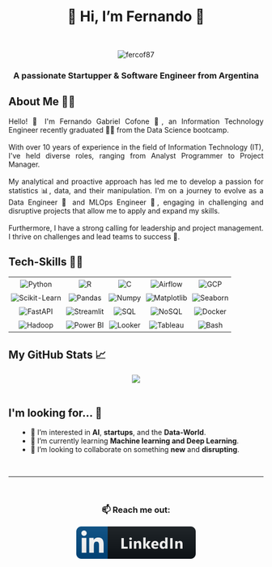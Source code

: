 <h1 align="center">👋 Hi, I’m Fernando 👋</h1>
<br>
<p align="center"> <img src="https://komarev.com/ghpvc/?username=fercof87&label=Profile%20views&color=0e75b6&style=flat" alt="fercof87" /> </p>
<h3 align="center">A passionate Startupper & Software Engineer from Argentina</h3>

<h2>About Me 👨‍💻</h2>
<p align="justify">
  Hello! 👋 I'm Fernando Gabriel Cofone 🤵, an Information Technology Engineer recently graduated 👨‍🎓 from the Data Science bootcamp.<br><br>
  With over 10 years of experience in the field of Information Technology (IT), I've held diverse roles, ranging from Analyst Programmer to Project Manager.<br><br>
  My analytical and proactive approach has led me to develop a passion for statistics 📊, data, and their manipulation. I'm on a journey to evolve as a Data Engineer 🔧 and MLOps Engineer 🤖, engaging in challenging and disruptive projects that allow me to apply and expand my skills.<br><br>
  Furthermore, I have a strong calling for leadership and project management. I thrive on challenges and lead teams to success 🌟. <br>
</p>

<h2>Tech-Skills 👨‍🚀</h2>
<table align="center" style="margin-bottom: 10px; border-collapse: collapse;">
  <tr>
    <td align="center" style="padding: 5px;">
      <img src="https://img.shields.io/badge/Python-3776AB?logo=python&logoColor=white" alt="Python" style="width: 100%; height: 100%;">
    </td>
    <td align="center" style="padding: 5px;">
      <img src="https://img.shields.io/badge/R-276DC3?logo=r&logoColor=white" alt="R" style="width: 100%; height: 100%;">
    </td>
    <td align="center" style="padding: 5px;">
      <img src="https://img.shields.io/badge/C-A8B9CC?logo=c&logoColor=white" alt="C" style="width: 100%; height: 100%;">
    </td>
    <td align="center" style="padding: 5px;">
      <img src="https://img.shields.io/badge/Airflow-017CEE?logo=apache-airflow&logoColor=white" alt="Airflow" style="width: 100%; height: 100%;">
    </td>
    <td align="center" style="padding: 5px;">
      <img src="https://img.shields.io/badge/GCP-4285F4?logo=google-cloud&logoColor=white" alt="GCP" style="width: 100%; height: 100%;">
    </td>
  </tr>
  <tr>
    <td align="center" style="padding: 5px;">
      <img src="https://img.shields.io/badge/Scikit_Learn-F7931E?logo=scikit-learn&logoColor=white" alt="Scikit-Learn" style="width: 100%; height: 100%;">
    </td>
    <td align="center" style="padding: 5px;">
      <img src="https://img.shields.io/badge/Pandas-150458?logo=pandas&logoColor=white" alt="Pandas" style="width: 100%; height: 100%;">
    </td>
    <td align="center" style="padding: 5px;">
      <img src="https://img.shields.io/badge/Numpy-013243?logo=numpy&logoColor=white" alt="Numpy" style="width: 100%; height: 100%;">
    </td>
    <td align="center" style="padding: 5px;">
      <img src="https://img.shields.io/badge/Matplotlib-3776AB?logo=python&logoColor=white" alt="Matplotlib" style="width: 100%; height: 100%;">
    </td>
    <td align="center" style="padding: 5px;">
      <img src="https://img.shields.io/badge/Seaborn-3776AB?logo=python&logoColor=white" alt="Seaborn" style="width: 100%; height: 100%;">
    </td>
  </tr>
  <tr>
    <td align="center" style="padding: 5px;">
      <img src="https://img.shields.io/badge/FastAPI-009688?logo=fastapi&logoColor=white" alt="FastAPI" style="width: 100%; height: 100%;">
    </td>
    <td align="center" style="padding: 5px;">
      <img src="https://img.shields.io/badge/Streamlit-FF4B4B?logo=streamlit&logoColor=white" alt="Streamlit" style="width: 100%; height: 100%;">
    </td>
    <td align="center" style="padding: 5px;">
      <img src="https://img.shields.io/badge/SQL-4479A1?logo=sql&logoColor=white" alt="SQL" style="width: 100%; height: 100%;">
    </td>
    <td align="center" style="padding: 5px;">
      <img src="https://img.shields.io/badge/NoSQL-4DB33D?logo=mongodb&logoColor=white" alt="NoSQL" style="width: 100%; height: 100%;">
    </td>
    <td align="center" style="padding: 5px;">
      <img src="https://img.shields.io/badge/Docker-2496ED?logo=docker&logoColor=white" alt="Docker" style="width: 100%; height: 100%;">
    </td>
  </tr>
  <tr>
    <td align="center" style="padding: 5px;">
      <img src="https://img.shields.io/badge/Hadoop-FC6526?logo=apache-hadoop&logoColor=white" alt="Hadoop" style="width: 100%; height: 100%;">
    </td>
    <td align="center" style="padding: 5px;">
      <img src="https://img.shields.io/badge/Power_BI-F2C811?logo=power-bi&logoColor=white" alt="Power BI" style="width: 100%; height: 100%;">
    </td>
    <td align="center" style="padding: 5px;">
      <img src="https://img.shields.io/badge/Looker-0051AB?logo=looker&logoColor=white" alt="Looker" style="width: 100%; height: 100%;">
    </td>
    <td align="center" style="padding: 5px;">
      <img src="https://img.shields.io/badge/Tableau-E97627?logo=tableau&logoColor=white" alt="Tableau" style="width: 100%; height: 100%;">
    </td>
    <td align="center" style="padding: 5px;">
      <img src="https://img.shields.io/badge/Bash-4EAA25?logo=gnu-bash&logoColor=white" alt="Bash" style="width: 100%; height: 100%;">
    </td>
  </tr>
</table>

<h2>My GitHub Stats 📈</h2>
<div align="center">
  <a href="https://github.com/fercof87/github-readme-stats">
      <img height=200 align="center" src="https://github-readme-stats.vercel.app/api?username=fercof87&theme=tokyonight" />
  </a>
</div>

<br>
<h2>I'm looking for... 🔎</h2>
<div align="left">
  <ul style="list-style-type: disc; margin-left: 20px;">
    <li>👀 I’m interested in <strong>AI</strong>, <strong>startups</strong>, and the <strong>Data-World</strong>.</li>
    <li>🤖 I’m currently learning <strong>Machine learning and Deep Learning</strong>.</li>
    <li>💪 I’m looking to collaborate on something <strong>new</strong> and <strong>disrupting</strong>.</li>
  </ul>
</div>
<br><hr />

<br>
<h3 align="center">📫 Reach me out:</h3>
<div align="center">
  <a href="https://www.linkedin.com/in/fercof87/">
    <img src="https://github.com/MikeCodesDotNET/ColoredBadges/raw/master/svg/social/linkedin.svg" alt="linkedin" style="max-width: 100%;">
  </a>
</div>
